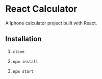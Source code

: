 # React Calculator

A Iphone calculator project built with React.

## Installation
1. `clone`

2. `npm install`

3. `npm start`


